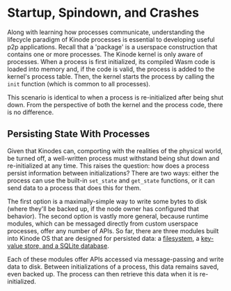 # Startup, Spindown, and Crashes

Along with learning how processes communicate, understanding the lifecycle paradigm of Kinode processes is essential to developing useful p2p applications.
Recall that a 'package' is a userspace construction that contains one or more processes.
The Kinode kernel is only aware of processes.
When a process is first initialized, its compiled Wasm code is loaded into memory and, if the code is valid, the process is added to the kernel's process table.
Then, the kernel starts the process by calling the `init` function (which is common to all processes).

This scenario is identical to when a process is re-initialized after being shut down. From the perspective of both the kernel and the process code, there is no difference.

## Persisting State With Processes

Given that Kinodes can, comporting with the realities of the physical world, be turned off, a well-written process must withstand being shut down and re-initialized at any time.
This raises the question: how does a process persist information between initializations?
There are two ways: either the process can use the built-in `set_state` and `get_state` functions, or it can send data to a process that does this for them.

The first option is a maximally-simple way to write some bytes to disk (where they'll be backed up, if the node owner has configured that behavior).
The second option is vastly more general, because runtime modules, which can be messaged directly from custom userspace processes, offer any number of APIs.
So far, there are three modules built into Kinode OS that are designed for persisted data: a [filesystem](../files.md), a [key-value store, and a SQLite database](../databases.md).

Each of these modules offer APIs accessed via message-passing and write data to disk.
Between initializations of a process, this data remains saved, even backed up.
The process can then retrieve this data when it is re-initialized.